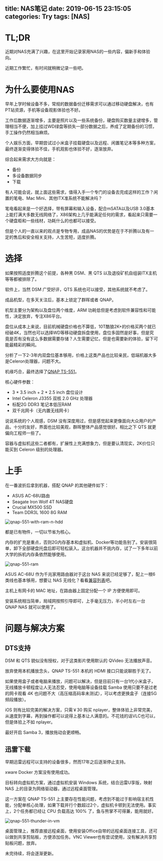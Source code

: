 title: NAS笔记
date: 2019-06-15 23:15:05
categories: Try
tags: [NAS]
---

# TL;DR

近期对NAS充满了兴趣，在这里开始记录家用NAS的一些内容，偏新手和体验向。

近期工作繁忙，有时间就稍微记录一些吧。

<!-- more -->
<!-- a-note-of-nas -->

# 为什么要使用NAS

早年上学时候设备不多，常规的数据备份迁移需求可以通过移动硬盘解决，也有PT站资源，手机等设备观影体验也不好。

工作后数据逐渐增多，主要是照片以及一些系统备份，硬盘购买数量主键增多，管理相当不便，加上挂过WD绿盘等损失一部分数据之后，养成了定期备份的习惯，手工操作仍然相当麻烦。

个人娱乐方面，早期尝试过小米盒子挂载硬盘以及远程、闲置笔记本等多种方案，最终逐渐变得体验不佳，手机观影也体验不好，逐渐放弃。

综合起来需求大方向就是：

+ 备份
+ 多设备数据同步
+ 下载

有人可能会说，就上面这些需求，值得入手一个专门的设备去完成这样的工作？闲置的笔电、Mac Mini、其他ITX准系统不能解决吗？

笔电看起来是一个好选择，带有屏幕和输入设备，配合mSATA以及USB 3.0基本上能打满大多数无线网络了，X86架构上几乎能满足任何的需求，看起来只需要一个硬盘柜和一些线材，功耗什么的也都可以接受。

但是个人的一直以来的观点是专物专用，成品NAS的优势是在于不折腾以及有一定的售后和安全相关支持，人生苦短，适度折腾。

# 选择

如果按照适度折腾这个前提，各种黑 DSM、黑 QTS 以及退役矿机自组装ITX主机等等都被排除了。

软件上，当然 DSM 广受好评，QTS 系统也可以接受，其他系统就不考虑了。

成品机型，在多天关注后，基本上锁定了群晖或者 QNAP。

机型主要分为架构以及盘位两个维度，ARM 功耗低但是考虑到软件兼容性和可能性，决定放弃，专注X86平台。

盘位从成本上来说，目前机械硬盘价格也不算低，10T酷狼2K+的价格买两个就已经破4K，当然也可以选择WD等移动硬盘拆盘使用，盘位多固然是好事，但是究竟是否有没有这么多数据需要存储？人生需要记忆，但是也需要新的体验，留下可能最精彩的瞬间。

分析了一下2-3年内双盘位基本够用，价格上这类产品也比较亲民，低端机器大多是Celeron处理器，问题不大。

机缘巧合，最终选择了[QNAP TS-551](https://www.qnap.com/zh-cn/product/ts-551)。

核心硬件参数：

+ 3 * 3.5 inch + 2 * 2.5 inch 盘位设计
+ Intel Celeron J3355 双核 2.0 GHz 处理器
+ 标配2G DDR3 笔记本低压RAM
+ 双千兆网卡（无内置无线网卡）

说说系统的个人观感，DSM 没有深度用过，但是感觉起来更像面向大众用户的产品，十分的友好，界面也比较美观，群晖整体产品感觉很好。相比之下 QTS 就更偏向工程师一些了。

容器与虚拟机这些二者都有，扩展性上充满想象力，但是要认清现实，2K价位只能买到 Celeron 级别的处理器。

# 上手

在一番波折后拿到机器，搭配 QNAP 的其他硬件如下：

+ ASUS AC-68U路由
+ Seagate Iron Wolf 4T NAS硬盘
+ Crucial MX500 SSD
+ Team DDR3L 1600 8G RAM

![qnap-551-with-ram-n-hdd](https://blog.wislay.com/wp-content/uploads/2019/06/qnap-551-with-ram-n-hdd.jpg)

都是已有物件，一切以节省为核心。

内存的扩充是重点，否则2G内存基本和虚拟机、Docker等功能告别了。安装很简单，卸下全部硬盘托盘后即可轻松装入。这台机器并不挑内存，试了一下多年以前大学的拆机内存条依然能够使用。

![qnap-551-ram](https://blog.wislay.com/wp-content/uploads/2019/06/qnap-551-ram.jpg)

ASUS AC-68U 作为千兆家用路由器对于这台 NAS 来说已经足够了，配上一根6类线也基本够用，想要让 NAS 无线化？看看[兼容列表](https://www.qnap.com/zh-cn/compatibility/)吧。

主机上有网卡的 MAC 地址，在路由器上固定分配一个 IP 方便使用即可。

安装系统相当简单，局域网按照引导即可，上手毫无压力，半小时左右一台 QNAP NAS 就可以使用了。

# 问题与解决方案

## DTS支持

DSM 和 QTS 貌似没有授权，对于这类影片使用默认的 QVideo 无法播放声音。

放弃使用本机播放念头，QNAP TS-551 本机的 HDMI 接口只能说聊胜于无了。

如果使用盒子或者电脑来播放，问题可以解决，但是目前只有一台1代小米盒子，无线播放卡顿程度让人无法忍受，使用电脑等设备挂载 Samba 使用只要不是过老的网卡观看 4K 也问题不大（高压缩高码率未测试），可以考虑更换盒子（连接5G频段播放）。

iOS 则有比较完美的解决方案，只需￥30 购买 nplayer，整体体验上非常完美，从速度到字幕，再到操作都可以说得上基本让人满意的。不花钱的话VLC也可以，但是体验上不如 nplayer。

最好开启 Samba 3，播放拖动会更顺畅。

## 迅雷下载

早期迅雷远程可以支持的设备很多，然而17年之后逐渐停止支持。

xware Docker 方案没有使用成功。

目标转向虚拟机方案，通过虚拟机安装 Windows 系统，结合迅雷U享版，映射 NAS 上的目录为网络驱动器，通过远程桌面管理。

这一方案在 QNAP TS-551 上主要存在性能问题，考虑到不能过于影响宿主机性能，分配单核心处理，如果下载并行个数超过2个，虚拟机卡顿到无法使用。事实上，2个任务都已经让 CPU 负载高达 100% 了，鱼与熊掌不可得兼，能用就好。

![qnap-551-thunder-in-vm](https://blog.wislay.com/wp-content/uploads/2019/06/qnap-551-thunder-in-vm.jpg)

桌面管理上，推荐直接远程桌面，使用安装Office自带的远程桌面连接工具，还可以做到共享剪贴板，方便添加任务。VNC Viewer也有尝试使用，没有解决共享剪贴板问题，放弃。

未完待续，将会逐渐更新。



